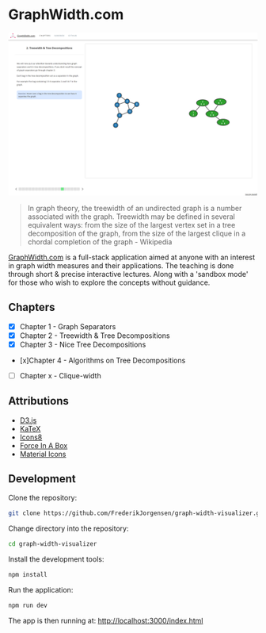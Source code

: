 # GraphWidth.com

![](readmeimg.png)

> In graph theory, the treewidth of an undirected graph is a number associated with the graph. Treewidth may be defined in several equivalent ways: from the size of the largest vertex set in a tree decomposition of the graph, from the size of the largest clique in a chordal completion of the graph - Wikipedia

[GraphWidth.com](http://www.graphwidth.com/) is a full-stack application aimed at anyone with an interest in graph width measures and their applications. The teaching is done through short & precise interactive lectures. Along with a 
'sandbox mode' for those who wish to explore the concepts without guidance.

## Chapters

- [x] Chapter 1 - Graph Separators
- [x] Chapter 2 - Treewidth & Tree Decompositions
- [x] Chapter 3 - Nice Tree Decompositions
- [x]Chapter 4 - Algorithms on Tree Decompositions
- [ ] Chapter x - Clique-width

## Attributions
- [D3.js](https://d3js.org/)
- [KaTeX](https://katex.org/)
- [Icons8](https://icons8.com/)
- [Force In A Box](https://github.com/john-guerra/forceInABox)
- [Material Icons](https://material.io/resources/icons/?style=baseline)



## Development

Clone the repository:  
```bash
git clone https://github.com/FrederikJorgensen/graph-width-visualizer.git
```  
Change directory into the repository:  
```bash
cd graph-width-visualizer
```

Install the development tools:  
```bash
npm install
```    
Run the application:  
```bash
npm run dev
```

The app is then running at: 
[http://localhost:3000/index.html](http://localhost:3000/index.html)